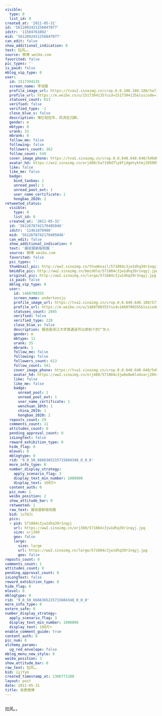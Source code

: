 ```yaml
---
visible:
  type: 0
  list_id: 0
created_at: '2011-05-31'
id: '5612892421256847077'
idstr: '11504761002'
mid: '5612892421256847077'
can_edit: false
show_additional_indication: 0
text: 拉风。。
source: 微博 weibo.com
favorited: false
pic_types: ''
is_paid: false
mblog_vip_type: 0
user:
  id: 1517394135
  screen_name: 李消极
  profile_image_url: https://tvax2.sinaimg.cn/crop.0.0.180.180.180/5a7198d7ly8fjdgmtyktmj20500500so.jpg?KID=imgbed,tva&Expires=1606399972&ssig=2PaXsSZ7bO
  profile_url: https://m.weibo.cn/u/1517394135?uid=1517394135&luicode=10000011&lfid=2304131517394135_-_WEIBO_SECOND_PROFILE_WEIBO
  statuses_count: 613
  verified: false
  verified_type: -1
  close_blue_v: false
  description: 唯忆轻狂年，风流任沉醉。
  gender: m
  mbtype: 0
  urank: 33
  mbrank: 0
  follow_me: false
  following: false
  followers_count: 362
  follow_count: 549
  cover_image_phone: https://tva1.sinaimg.cn/crop.0.0.640.640.640/549d0121tw1egm1kjly3jj20hs0hsq4f.jpg
  avatar_hd: https://wx2.sinaimg.cn/orj480/5a7198d7ly8fjdgmtyktmj20500500so.jpg
  like: false
  like_me: false
  badge:
    bind_taobao: 1
    unread_pool: 1
    unread_pool_ext: 1
    user_name_certificate: 1
    hongbao_2020: 2
retweeted_status:
  visible:
    type: 0
    list_id: 0
  created_at: '2011-05-31'
  id: '5612678742170405046'
  idstr: '11461870986'
  mid: '5612678742170405046'
  can_edit: false
  show_additional_indication: 0
  text: '据说是新版校服 '
  source: 微博 weibo.com
  favorited: false
  pic_types: ''
  thumbnail_pic: http://ww2.sinaimg.cn/thumbnail/571084c3jw1dhq39r1nqyj.jpg
  bmiddle_pic: http://ww2.sinaimg.cn/bmiddle/571084c3jw1dhq39r1nqyj.jpg
  original_pic: http://ww2.sinaimg.cn/large/571084c3jw1dhq39r1nqyj.jpg
  is_paid: false
  mblog_vip_type: 0
  user:
    id: 1460700355
    screen_name: andertonzju
    profile_image_url: https://tva2.sinaimg.cn/crop.0.0.640.640.180/571084c3jw8e8w6la4varj20hs0hst9b.jpg?KID=imgbed,tva&Expires=1606399972&ssig=YicUuK4IPj
    profile_url: https://m.weibo.cn/u/1460700355?uid=1460700355&luicode=10000011&lfid=2304131517394135_-_WEIBO_SECOND_PROFILE_WEIBO
    statuses_count: 2045
    verified: false
    verified_type: 220
    close_blue_v: false
    description: 据说是浙江大学普通话可以排前十的广东人
    gender: m
    mbtype: 11
    urank: 35
    mbrank: 1
    follow_me: false
    following: false
    followers_count: 613
    follow_count: 541
    cover_image_phone: https://tva1.sinaimg.cn/crop.0.0.640.640.640/549d0121tw1egm1kjly3jj20hs0hsq4f.jpg
    avatar_hd: https://ww2.sinaimg.cn/orj480/571084c3jw8e8w6la4varj20hs0hst9b.jpg
    like: false
    like_me: false
    badge:
      unread_pool: 1
      unread_pool_ext: 1
      user_name_certificate: 1
      wenchuan_10th: 1
      china_2019: 1
      hongbao_2020: 2
  reposts_count: 29
  comments_count: 11
  attitudes_count: 0
  pending_approval_count: 0
  isLongText: false
  reward_exhibition_type: 0
  hide_flag: 0
  mlevel: 0
  mblogtype: 0
  rid: '9_0_50_6666365215715604348_0_0_0'
  more_info_type: 0
  number_display_strategy:
    apply_scenario_flag: 3
    display_text_min_number: 1000000
    display_text: 100万+
  content_auth: 0
  pic_num: 1
  weibo_position: 2
  show_attitude_bar: 0
  retweeted: 1
  raw_text: 据说是新版校服 ​​​
  bid: iu7QJc
  pics:
  - pid: 571084c3jw1dhq39r1nqyj
    url: https://ww2.sinaimg.cn/orj360/571084c3jw1dhq39r1nqyj.jpg
    size: orj360
    geo: false
    large:
      size: large
      url: https://ww2.sinaimg.cn/large/571084c3jw1dhq39r1nqyj.jpg
      geo: false
reposts_count: 0
comments_count: 1
attitudes_count: 0
pending_approval_count: 0
isLongText: false
reward_exhibition_type: 0
hide_flag: 0
mlevel: 0
mblogtype: 0
rid: '9_0_50_6666365215715604348_0_0_0'
more_info_type: 0
extern_safe: 0
number_display_strategy:
  apply_scenario_flag: 3
  display_text_min_number: 1000000
  display_text: 100万+
enable_comment_guide: true
content_auth: 0
pic_num: 0
alchemy_params:
  ug_red_envelope: false
mblog_menu_new_style: 0
weibo_position: 3
show_attitude_bar: 0
raw_text: 拉风。。
bid: iyjYym
created_timestamp_at: 1306771200
layout: post
date: 2011-05-31
title: 发表微博
---
```


![]()

拉风。。

